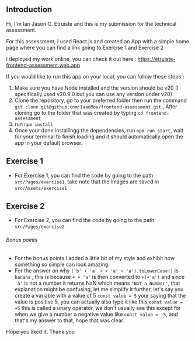 Introduction
---
Hi, I'm Ian Jason C. Etruiste and this is my submission for the technical assessment.

For this assessment, I used React.js and created an App with a simple home page where you can find a link going to Exercise 1 and Exercise 2

I deployed my work online, you can check it out here : https://etruiste-frontend-assessment.web.app

If you would like to run this app on your local, you can follow these steps :
1. Make sure you have Node installed and the version should be v20 (I specifically used v20.9.0 but you can use any version under v20)
2. Clone the repository, go to your preferred folder then run the command `git clone git@github.com:IaanMoo/frontend-assessment.git` , After cloning go to the folder that was created by typing `cd frontend-assessment`
3. run `npm install`
4. Once your done installingg the dependencies, run `npm run start`, wait for your terminal to finish loading and it should automatically open the app in your default browser.

Exercise 1
---
* For Exercise 1, you can find the code by going to the path `src/Pages/exercise1`, take note that the images are saved in `src/Assets/exercise1`

Exercise 2
---
* For Exercise 2, you can find the code by going to the path `src/Pages/exercise2`


###### Bonus points
* For the bonus points I added a little bit of my style and exhibit how something so simple can look amazing.
* For the answer on why `('b' + 'a' + + 'a' + 'a').toLowerCase()` is `banana` , this is because  `+ + 'a'` is then converted to `+(+'a')` and since `'a'` is not a number it returns NaN which means `"Not a Number"`, that explanation might be confusing, let me simplify it further, let's say you create a variable with a value of 5 `const value = 5` your saying that the value is positive 5, you can actually also type it like this `const value = +5` this is called a unary operator, we don't usually see this except for when we give a number a negative value like `const value = -5`, and that's my answer to that, hope that was clear.


Hope you liked it. Thank you
